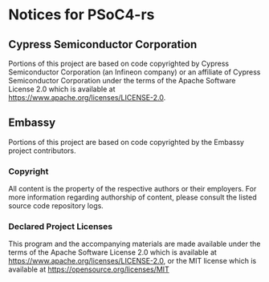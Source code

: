 # Notices for PSoC4-rs

## Cypress Semiconductor Corporation

Portions of this project are based on code copyrighted by Cypress Semiconductor
Corporation (an Infineon company) or an affiliate of Cypress Semiconductor
Corporation under the terms of the Apache Software License 2.0 which is
available at https://www.apache.org/licenses/LICENSE-2.0.


## Embassy

Portions of this project are based on code copyrighted by the Embassy project
contributors.

### Copyright

All content is the property of the respective authors or their employers.
For more information regarding authorship of content, please consult the
listed source code repository logs.

### Declared Project Licenses

This program and the accompanying materials are made available under the terms
of the Apache Software License 2.0 which is available at
https://www.apache.org/licenses/LICENSE-2.0, or the MIT license which is 
available at https://opensource.org/licenses/MIT
